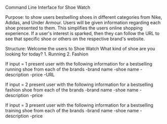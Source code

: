 Command Line Interface for Shoe Watch

Purpose: to show users bestselling shoes in different categories from Nike, Adidas, and Under Armour. Users will be given information regarding each shoe presented to them. This simplifies the users online shopping experience. If a user's interest is sparked, then they can follow the URL to see that specific shoe or others on the respective brand's website.

Structure:
  Welcome the users to Shoe Watch
    What kind of shoe are you looking for today?
      1. Running
      2. Fashion

  If input = 1
    present user with the following information for a bestselling running shoe from each of the brands
      -brand name
      -shoe name
      -description
      -price
      -URL

  If input = 2
    present user with the following information for a bestselling fashion shoe from each of the brands
      -brand name
      -shoe name
      -description
      -price

  If input = 3
    present user with the following information for a bestselling training shoe from each of the brands
      -brand name
      -shoe name
      -description
      -price
